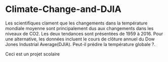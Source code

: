 # Climate-Change-and-DJIA

Les scientifiques clament que les changements dans la température mondiale moyenne sont principalement dus aux changements dans les niveaux de
CO2. Les deux tendances sont présentées de 1959 à 2016. Pour une alternative, les données incluent le cours de clôture annuel du Dow Jones Industrial
Average(DJIA). Peut-il prédire la température globale ?.

Ceci est un projet scolaire

